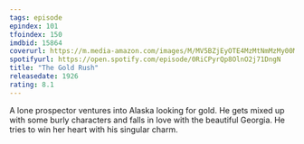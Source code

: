 ```yaml
---
tags: episode
epindex: 101
tfoindex: 150
imdbid: 15864
coverurl: https://m.media-amazon.com/images/M/MV5BZjEyOTE4MzMtNmMzMy00Mzc3LWJlOTQtOGJiNDE0ZmJiOTU4L2ltYWdlXkEyXkFqcGdeQXVyNTAyODkwOQ@@._V1_SY300_CR4,0,202,300_.jpg
spotifyurl: https://open.spotify.com/episode/0RiCPyrQp8OlnO2j71DngN
title: "The Gold Rush"
releasedate: 1926
rating: 8.1
---
```


A lone prospector ventures into Alaska looking for gold. He gets mixed up with some burly characters and falls in love with the beautiful Georgia. He tries to win her heart with his singular charm.